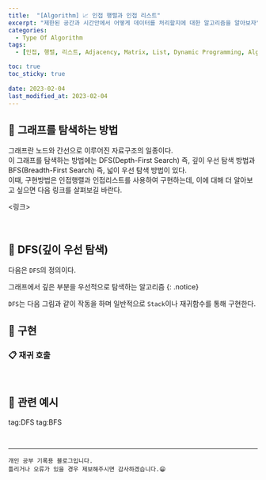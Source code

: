 ```yaml
---
title:  "[Algorithm] 📈 인접 행렬과 인접 리스트"
excerpt: "제한된 공간과 시간안에서 어떻게 데이터를 처리할지에 대한 알고리즘을 알아보자"
categories:
  - Type Of Algorithm
tags:
  - [인접, 행렬, 리스트, Adjacency, Matrix, List, Dynamic Programming, Algorithm, Algorithm1]

toc: true
toc_sticky: true
 
date: 2023-02-04
last_modified_at: 2023-02-04
---
```


## 📘 그래프를 탐색하는 방법

그래프란 노드와 간선으로 이루어진 자료구조의 일종이다.  
이 그래프를 탐색하는 방법에는 DFS(Depth-First Search) 즉, 깊이 우선 탐색 방법과 BFS(Breadth-First Search) 즉, 넓이 우선 탐색 방법이 있다.  
이때, 구현방법은 인접행렬과 인접리스트를 사용하여 구현하는데, 이에 대해 더 알아보고 싶으면 다음 링크를 살펴보길 바란다. 
 
<링크>

<br>

## 📖 DFS(깊이 우선 탐색)

다음은 `DFS`의 정의이다.  

그래프에서 깊은 부분을 우선적으로 탐색하는 알고리즘
{: .notice} 

`DFS`는 다음 그림과 같이 작동을 하며 일반적으로 `Stack`이나 재귀함수를 통해 구현한다.  

## 📖 구현

### 📋 재귀 호출  

<br>

## 🔗 관련 예시


tag:DFS
tag:BFS


<br>


***
    개인 공부 기록용 블로그입니다.
    틀리거나 오류가 있을 경우 제보해주시면 감사하겠습니다.😁
